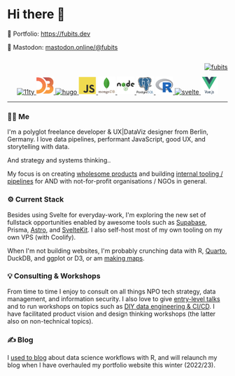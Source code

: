 <div align="left">
  <h1>Hi there 👋</h1>
  <p> 🔗 Portfolio: <a href="https://fubits.dev">https://fubits.dev</a>
  </p>
  <p>🐘 Mastodon: <a rel="me" href="https://mastodon.online/@fubits">mastodon.online/@fubits</a></p>
  <p style="float: right;">
    <a href="https://twitter.com/fubits" target="blank">
      <img src="https://img.shields.io/twitter/follow/fubits?logo=twitter&style=for-the-badge" alt="fubits" /></a>
  </p>
  <p align="center" style="clear: both;">
    <a href="https://www.11ty.dev/" target="_blank" rel="noreferrer">
      <img src="https://gist.githubusercontent.com/vivek32ta/c7f7bf583c1fb1c58d89301ea40f37fd/raw/f4c85cce5790758286b8f155ef9a177710b995df/11ty.svg" alt="11ty" width="40" height="40" />
    </a>
    <a href="https://d3js.org/" target="_blank" rel="noreferrer">
      <img src="https://raw.githubusercontent.com/devicons/devicon/master/icons/d3js/d3js-original.svg" alt="d3js" width="40" height="40" />
    </a>
    <a href="https://gohugo.io/" target="_blank" rel="noreferrer">
      <img src="https://api.iconify.design/logos-hugo.svg" alt="hugo" width="40" height="40" />
    </a>
    <a href="https://developer.mozilla.org/en-US/docs/Web/JavaScript" target="_blank" rel="noreferrer">
      <img src="https://raw.githubusercontent.com/devicons/devicon/master/icons/javascript/javascript-original.svg" alt="javascript" width="40" height="40" />
    </a>
    <a href="https://www.mongodb.com/" target="_blank" rel="noreferrer">
      <img src="https://raw.githubusercontent.com/devicons/devicon/master/icons/mongodb/mongodb-original-wordmark.svg" alt="mongodb" width="40" height="40" />
    </a>
    <a href="https://nodejs.org" target="_blank" rel="noreferrer">
      <img src="https://raw.githubusercontent.com/devicons/devicon/master/icons/nodejs/nodejs-original-wordmark.svg" alt="nodejs" width="40" height="40" />
    </a>
    <a href="https://www.postgresql.org" target="_blank" rel="noreferrer">
      <img src="https://raw.githubusercontent.com/devicons/devicon/master/icons/postgresql/postgresql-original-wordmark.svg" alt="postgresql" width="40" height="40" />
    </a>
    <a href="https://www.r-project.org/" target="_blank" rel="noreferrer">
      <img src="https://raw.githubusercontent.com/devicons/devicon/master/icons/r/r-original.svg" alt="R" width="40" height="40" />
    </a>
    <a href="https://svelte.dev" target="_blank" rel="noreferrer">
      <img src="https://upload.wikimedia.org/wikipedia/commons/1/1b/Svelte_Logo.svg" alt="svelte" width="40" height="40" />
    </a>
    <a href="https://vuejs.org/" target="_blank" rel="noreferrer">
      <img src="https://raw.githubusercontent.com/devicons/devicon/master/icons/vuejs/vuejs-original-wordmark.svg" alt="vuejs" width="40" height="40" />
    </a>
  </p>
<hr />
  <h3>🧑‍💻 Me</h3>
  <p> I'm a polyglot freelance developer & UX|DataViz designer from Berlin, Germany. I love data pipelines, performant JavaScript, good UX, and storytelling with data.</p>
  <p>And strategy and systems thinking..</p>
  <p> My focus is on creating <a href="https://chemicalweapons.gppi.net/" target="_blank">wholesome products</a> and building <a href="https://dadascience.design/talks/data-engineering-gas/2020-correlcon-data-engineering.html#1" target="_blank">internal tooling / pipelines</a> for AND with not-for-profit organisations / NGOs in general. </p>
  <h3>⚙️ Current Stack</h3>
  <p> Besides using Svelte for everyday-work, I'm exploring the new set of fullstack opportunities enabled by awesome tools such as <a href="https://github.com/fubits1/sveltekit-supabase-endpoint" target="_blank">Supabase</a>, Prisma, <a href="https://github.com/fubits1/astro-svelte-example" target="_blank">Astro</a>, and <a href="https://explorer.afrozensus.de/" target="_blank">SvelteKit</a>. I also self-host most of my own tooling on my own VPS (with Coolify).</p>
  <p> When I'm not building websites, I'm probably crunching data with R, <a href="https://github.com/fubits1/r-quarto-basics" target="_blank">Quarto</a>, DuckDB, and ggplot or D3, or am <a href="https://fubits.dev" target="_blank">making maps</a>. </p>
  <h3>💡 Consulting & Workshops</h3>
  <p> From time to time I enjoy to consult on all things NPO tech strategy, data management, and information security. I also love to give <a href="https://fubits.dev/talks/" target="_blank">entry-level talks</a> and to run workshops on topics such as <a href="https://github.com/fubits1/rstats-etl-pipeline-101" target="_blank">DIY data engineering & CI/CD</a>. I have facilitated product vision and design thinking workshops (the latter also on non-technical topics).</p>
  <h3>✍️ Blog</h3>
  <p> I <a href="https://fubits.dev/post/" target="_blank">used to blog</a> about data science workflows with R, and will relaunch my blog when I have overhauled my portfolio website this winter (2022/23). </p>
</div>
<!--
**fubits1/fubits1** is a ✨ _special_ ✨ repository because its `README.md` (this file) appears on your GitHub profile.

Here are some ideas to get you started:

- 🔭 I’m currently working on ...
- 🌱 I’m currently learning ...
- 👯 I’m looking to collaborate on ...
- 💬 Ask me about ...
- 📫 How to reach me: ...
- 😄 Pronouns: ...
  -->
